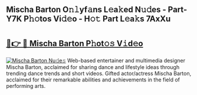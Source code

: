 ## Mischa Barton O𝚗𝚕yf𝚊ns L𝚎a𝚔ed N𝚞𝚍es - Part-Y7K P𝚑𝚘tos Vi𝚍𝚎o - H𝚘𝚝 Part L𝚎a𝚔s 7AxXu

# <h2><a href="http://kf00gll.oniu.top/?m=Mischa+Barton">🔗👉 🔴 Mischa Barton P𝚑ot𝚘𝚜 V𝚒d𝚎o</a></h2>

[![Mischa Barton Nu𝚍e𝚜](https://i.imgur.com/0qMVB7G.gif)](http://kf00gll.oniu.top/?m=Mischa+Barton)
Web-based entertainer and multimedia designer Mischa Barton, acclaimed for sharing dance and lifestyle ideas through trending dance trends and short videos. Gifted actor/actress Mischa Barton, acclaimed for their remarkable abilities and achievements in the field of performing arts.  
